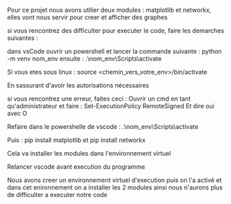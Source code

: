 Pour ce projet nous avons utilier deux modules :
matplotlib et networkx, elles vont nous servir pour creer et afficher des graphes

si vous rencontrez des difficulter pour executer le code, faire les demarches suivantes :

dans vsCode ouvrir un powershell et lancer la commande suivante :
  python -m venv nom_env
  ensuite :
  .\nom_env\Scripts\activate

  Si vous etes sous linux :
  source <chemin_vers_votre_env>/bin/activate

  En sassurant d'avoir les autorisations nécessaires 

  si vous rencontrez une erreur, faites ceci :
  Ouvrir un cmd en tant qu'administrateur et faire :
  Set-ExecutionPolicy RemoteSigned
  Et dire oui avec O

  Refaire dans le powershelle de vscode :
  .\nom_env\Scripts\activate

  Puis :
  pip install matplotlib et 
  pip install networkx

Cela va installer les modules dans l'environnement virtuel 

Relancer vscode avant execution du programme

Nous avons creer un environnement virtuel d'execution puis on l'a activé et dans cet enironnement on a installer les 2 modules
ainsi nous n'aurons plus de difficulter a executer notre code
